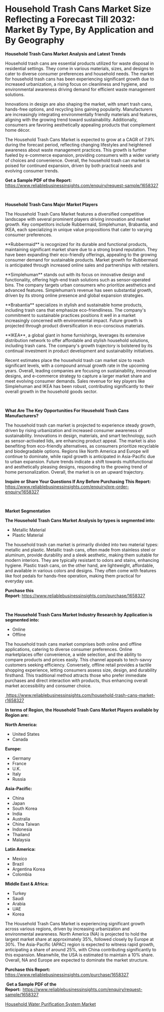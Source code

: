 <p><h1>Household Trash Cans Market Size Reflecting a Forecast Till 2032: Market By Type, By Application and By Geography</h1></p><p><strong>Household Trash Cans Market Analysis and Latest Trends</strong></p>
<p><p>Household trash cans are essential products utilized for waste disposal in residential settings. They come in various materials, sizes, and designs to cater to diverse consumer preferences and household needs. The market for household trash cans has been experiencing significant growth due to increased urbanization, a rising focus on cleanliness and hygiene, and environmental awareness driving demand for efficient waste management solutions.</p><p>Innovations in design are also shaping the market, with smart trash cans, hands-free options, and recycling bins gaining popularity. Manufacturers are increasingly integrating environmentally friendly materials and features, aligning with the growing trend toward sustainability. Additionally, consumers are favoring aesthetically appealing products that complement home décor.</p><p>The Household Trash Cans Market is expected to grow at a CAGR of 7.9% during the forecast period, reflecting changing lifestyles and heightened awareness about waste management practices. This growth is further fueled by e-commerce expansion, providing consumers with a wider variety of choices and convenience. Overall, the household trash can market is poised for continued expansion, driven by both practical needs and evolving consumer trends.</p></p>
<p><strong>Get a Sample PDF of the Report:&nbsp;</strong> <a href="https://www.reliablebusinessinsights.com/enquiry/request-sample/1658327?utm_campaign=2099&utm_medium=2&utm_source=Github&utm_content=ia&utm_term=06022025&utm_id=household-trash-cans">https://www.reliablebusinessinsights.com/enquiry/request-sample/1658327</a></p>
<p>&nbsp;</p>
<p><strong>Household Trash Cans Major Market Players</strong></p>
<p><p>The Household Trash Cans Market features a diversified competitive landscape with several prominent players driving innovation and market growth. Key competitors include Rubbermaid, Simplehuman, Brabantia, and IKEA, each specializing in unique value propositions that cater to varying consumer preferences.</p><p>**Rubbermaid** is recognized for its durable and functional products, maintaining significant market share due to a strong brand reputation. They have been expanding their eco-friendly offerings, appealing to the growing consumer demand for sustainable products. Market growth for Rubbermaid is anticipated through increased online sales and partnerships with retailers.</p><p>**Simplehuman** stands out with its focus on innovative design and functionality, offering high-end trash solutions such as sensor-operated bins. The company targets urban consumers who prioritize aesthetics and advanced features. Simplehuman’s revenue has seen substantial growth, driven by its strong online presence and global expansion strategies.</p><p>**Brabantia** specializes in stylish and sustainable home products, including trash cans that emphasize eco-friendliness. The company's commitment to sustainable practices positions it well in a market increasingly concerned with environmental impact. Future growth is projected through product diversification in eco-conscious materials.</p><p>**IKEA**, a global giant in home furnishings, leverages its extensive distribution network to offer affordable and stylish household solutions, including trash cans. The company's growth trajectory is bolstered by its continual investment in product development and sustainability initiatives.</p><p>Recent estimates place the household trash can market size to reach significant levels, with a compound annual growth rate in the upcoming years. Overall, leading companies are focusing on sustainability, innovative designs, and e-commerce strategy to capture a larger market share and meet evolving consumer demands. Sales revenue for key players like Simplehuman and IKEA has been robust, contributing significantly to their overall growth in the household goods sector.</p></p>
<p>&nbsp;</p>
<p><strong>What Are The Key Opportunities For Household Trash Cans Manufacturers?</strong></p>
<p><p>The household trash can market is projected to experience steady growth, driven by rising urbanization and increased consumer awareness of sustainability. Innovations in design, materials, and smart technology, such as sensor-activated lids, are enhancing product appeal. The market is also benefiting from eco-friendly alternatives, as consumers prioritize recyclable and biodegradable options. Regions like North America and Europe will continue to dominate, while rapid growth is anticipated in Asia-Pacific due to urban expansion. Future trends indicate a shift towards multifunctional and aesthetically pleasing designs, responding to the growing trend of home personalization. Overall, the market is on an upward trajectory.</p></p>
<p><strong>Inquire or Share Your Questions If Any Before Purchasing This Report:</strong> <a href="https://www.reliablebusinessinsights.com/enquiry/pre-order-enquiry/1658327?utm_campaign=2099&utm_medium=2&utm_source=Github&utm_content=ia&utm_term=06022025&utm_id=household-trash-cans">https://www.reliablebusinessinsights.com/enquiry/pre-order-enquiry/1658327</a></p>
<p>&nbsp;</p>
<p><strong>Market Segmentation</strong></p>
<p><strong>The Household Trash Cans Market Analysis by types is segmented into:</strong></p>
<p><ul><li>Metallic Material</li><li>Plastic Material</li></ul></p>
<p><p>The household trash can market is primarily divided into two material types: metallic and plastic. Metallic trash cans, often made from stainless steel or aluminum, provide durability and a sleek aesthetic, making them suitable for modern interiors. They are typically resistant to odors and stains, enhancing hygiene. Plastic trash cans, on the other hand, are lightweight, affordable, and available in various colors and designs. They often come with features like foot pedals for hands-free operation, making them practical for everyday use.</p></p>
<p><strong>Purchase this Report:&nbsp;</strong><a href="https://www.reliablebusinessinsights.com/purchase/1658327?utm_campaign=2099&utm_medium=2&utm_source=Github&utm_content=ia&utm_term=06022025&utm_id=household-trash-cans">https://www.reliablebusinessinsights.com/purchase/1658327</a></p>
<p>&nbsp;</p>
<p><strong>The Household Trash Cans Market Industry Research by Application is segmented into:</strong></p>
<p><ul><li>Online</li><li>Offline</li></ul></p>
<p><p>The household trash cans market comprises both online and offline applications, catering to diverse consumer preferences. Online marketplaces offer convenience, a wide selection, and the ability to compare products and prices easily. This channel appeals to tech-savvy customers seeking efficiency. Conversely, offline retail provides a tactile shopping experience, letting consumers assess size, design, and durability firsthand. This traditional method attracts those who prefer immediate purchases and direct interaction with products, thus enhancing overall market accessibility and consumer choice.</p></p>
<p><a href="https://www.reliablebusinessinsights.com/household-trash-cans-market-r1658327?utm_campaign=2099&utm_medium=2&utm_source=Github&utm_content=ia&utm_term=06022025&utm_id=household-trash-cans">&nbsp;https://www.reliablebusinessinsights.com/household-trash-cans-market-r1658327</a></p>
<p><strong>In terms of Region, the Household Trash Cans Market Players available by Region are:</strong></p>
<p>
    <p> <strong> North America: </strong>
        <ul>
            <li>United States</li>
            <li>Canada</li>
        </ul>
        </p> 
    <p> <strong> Europe: </strong>
        <ul>
            <li>Germany</li>
            <li>France</li>
            <li>U.K.</li>
            <li>Italy</li>
            <li>Russia</li>
        </ul>
        </p> 
    <p> <strong> Asia-Pacific: </strong>
        <ul>
            <li>China</li>
            <li>Japan</li>
            <li>South Korea</li>
            <li>India</li>
            <li>Australia</li>
            <li>China Taiwan</li>
            <li>Indonesia</li>
            <li>Thailand</li>
            <li>Malaysia</li>
        </ul>
        </p> 
    <p> <strong> Latin America: </strong>
        <ul>
            <li>Mexico</li>
            <li>Brazil</li>
            <li>Argentina Korea</li>
            <li>Colombia</li>
        </ul>
        </p> 
    <p> <strong> Middle East & Africa: </strong>
        <ul>
            <li>Turkey</li>
            <li>Saudi</li>
            <li>Arabia</li>
            <li>UAE</li>
            <li>Korea</li>
        </ul>
    </p>
    </p>
<p><p>The Household Trash Cans Market is experiencing significant growth across various regions, driven by increasing urbanization and environmental awareness. North America (NA) is projected to hold the largest market share at approximately 35%, followed closely by Europe at 30%. The Asia-Pacific (APAC) region is expected to witness rapid growth, anticipating a share of around 25%, with China contributing significantly to this expansion. Meanwhile, the USA is estimated to maintain a 10% share. Overall, NA and Europe are expected to dominate the market structure.</p></p>
<p><strong>Purchase this Report: </strong><a href="https://www.reliablebusinessinsights.com/purchase/1658327?utm_campaign=2099&utm_medium=2&utm_source=Github&utm_content=ia&utm_term=06022025&utm_id=household-trash-cans">https://www.reliablebusinessinsights.com/purchase/1658327</a></p>
<p>&nbsp;<strong>Get a Sample PDF of the Report:&nbsp;&nbsp;</strong><a href="https://www.reliablebusinessinsights.com/enquiry/request-sample/1658327?utm_campaign=2099&utm_medium=2&utm_source=Github&utm_content=ia&utm_term=06022025&utm_id=household-trash-cans">https://www.reliablebusinessinsights.com/enquiry/request-sample/1658327</a></p>
<p><strong></strong></p>
<p><p><a href="https://github.com/NargisHussain432/Market-Research-Report-List-1/blob/main/household-water-purification-system-market.md?utm_campaign=2099&utm_medium=2&utm_source=Github&utm_content=ia&utm_term=06022025&utm_id=household-trash-cans">Household Water Purification System Market</a></p></p>
